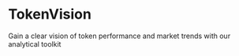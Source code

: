 # TokenVision
Gain a clear vision of token performance and market trends with our analytical toolkit
